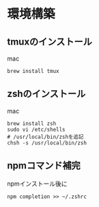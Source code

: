 # 環境構築

## tmuxのインストール
mac
```
brew install tmux
```

## zshのインストール
mac
```
brew install zsh
sudo vi /etc/shells
# /usr/local/bin/zshを追記
chsh -s /usr/local/bin/zsh
```

## npmコマンド補完
npmインストール後に
```
npm completion >> ~/.zshrc
```

